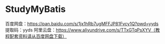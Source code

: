 # StudyMyBatis
百度网盘：https://pan.baidu.com/s/1jx1hRb7ugMFFJP81Fvcy1Q?pwd=yyds 提取码：yyds
阿里云盘：https://www.aliyundrive.com/s/TTxGTqPsXYV（教程配套资料请从百度网盘下载）
